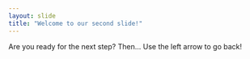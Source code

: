 ```yaml
---
layout: slide
title: "Welcome to our second slide!"
---
```

Are you ready for the next step? Then...
Use the left arrow to go back!
